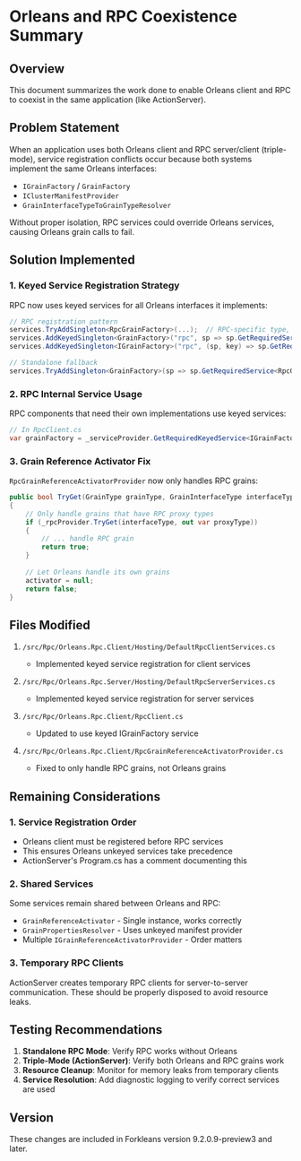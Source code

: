 # Orleans and RPC Coexistence Summary

## Overview

This document summarizes the work done to enable Orleans client and RPC to coexist in the same application (like ActionServer).

## Problem Statement

When an application uses both Orleans client and RPC server/client (triple-mode), service registration conflicts occur because both systems implement the same Orleans interfaces:
- `IGrainFactory` / `GrainFactory`
- `IClusterManifestProvider`
- `GrainInterfaceTypeToGrainTypeResolver`

Without proper isolation, RPC services could override Orleans services, causing Orleans grain calls to fail.

## Solution Implemented

### 1. Keyed Service Registration Strategy

RPC now uses keyed services for all Orleans interfaces it implements:

```csharp
// RPC registration pattern
services.TryAddSingleton<RpcGrainFactory>(...);  // RPC-specific type, no conflict
services.AddKeyedSingleton<GrainFactory>("rpc", sp => sp.GetRequiredService<RpcGrainFactory>());
services.AddKeyedSingleton<IGrainFactory>("rpc", (sp, key) => sp.GetRequiredKeyedService<GrainFactory>("rpc"));

// Standalone fallback
services.TryAddSingleton<GrainFactory>(sp => sp.GetRequiredService<RpcGrainFactory>());
```

### 2. RPC Internal Service Usage

RPC components that need their own implementations use keyed services:

```csharp
// In RpcClient.cs
var grainFactory = _serviceProvider.GetRequiredKeyedService<IGrainFactory>("rpc");
```

### 3. Grain Reference Activator Fix

`RpcGrainReferenceActivatorProvider` now only handles RPC grains:

```csharp
public bool TryGet(GrainType grainType, GrainInterfaceType interfaceType, out IGrainReferenceActivator activator)
{
    // Only handle grains that have RPC proxy types
    if (_rpcProvider.TryGet(interfaceType, out var proxyType))
    {
        // ... handle RPC grain
        return true;
    }
    
    // Let Orleans handle its own grains
    activator = null;
    return false;
}
```

## Files Modified

1. `/src/Rpc/Orleans.Rpc.Client/Hosting/DefaultRpcClientServices.cs`
   - Implemented keyed service registration for client services

2. `/src/Rpc/Orleans.Rpc.Server/Hosting/DefaultRpcServerServices.cs`
   - Implemented keyed service registration for server services

3. `/src/Rpc/Orleans.Rpc.Client/RpcClient.cs`
   - Updated to use keyed IGrainFactory service

4. `/src/Rpc/Orleans.Rpc.Client/RpcGrainReferenceActivatorProvider.cs`
   - Fixed to only handle RPC grains, not Orleans grains

## Remaining Considerations

### 1. Service Registration Order
- Orleans client must be registered before RPC services
- This ensures Orleans unkeyed services take precedence
- ActionServer's Program.cs has a comment documenting this

### 2. Shared Services
Some services remain shared between Orleans and RPC:
- `GrainReferenceActivator` - Single instance, works correctly
- `GrainPropertiesResolver` - Uses unkeyed manifest provider
- Multiple `IGrainReferenceActivatorProvider` - Order matters

### 3. Temporary RPC Clients
ActionServer creates temporary RPC clients for server-to-server communication.
These should be properly disposed to avoid resource leaks.

## Testing Recommendations

1. **Standalone RPC Mode**: Verify RPC works without Orleans
2. **Triple-Mode (ActionServer)**: Verify both Orleans and RPC grains work
3. **Resource Cleanup**: Monitor for memory leaks from temporary clients
4. **Service Resolution**: Add diagnostic logging to verify correct services are used

## Version

These changes are included in Forkleans version 9.2.0.9-preview3 and later.
